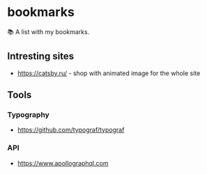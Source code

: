 # bookmarks
📚 A list with my bookmarks.

## Intresting sites

* https://catsby.ru/ - shop with animated image for the whole site

## Tools

### Typography

* https://github.com/typograf/typograf

### API

* https://www.apollographql.com
